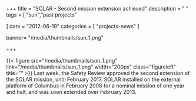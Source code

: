 +++
title = "SOLAR - Second mission extension achieved"
description = " "
tags = [
"sun","past projects"
  
]
date = "2012-06-19"
categories = [
   "projects-news"
]

banner= "/media/thumbnails/sun_1.png"


+++

<style>
.figureleft {
float: left; 
padding-right:9px; /* marge en pixel à droite de la photo */ 
}
</style>

{{< figure src="/media/thumbnails/sun_1.png" link="/media/thumbnails/sun_1.png" width="200px" class="figureleft" title="" >}}
Last week, the Safety Review approved the second extension of the SOLAR mission, until February 2017. SOLAR installed on the external platform of Columbus in February 2008 for a nominal mission of one year and half, and was soon extended over February 2013.

